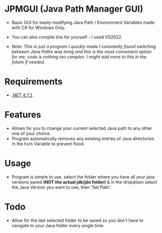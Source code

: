 # JPMGUI (Java Path Manager GUI)
- Basic GUI for easily modifying Java Path / Environment Variables made with C# for Windows Only.
- You can also compile this for yourself - I used VS2022.

- *Note: This is just a program I quickly made I constantly found switching between Java Paths was tiring and this is the most convenient option for me, code is nothing too complex. I might add more to this in the future if needed.*

# Requirements
- [.NET 4.7.2](https://dotnet.microsoft.com/en-us/download/dotnet-framework/net472).

# Features
- Allows for you to change your current selected Java path to any other one of your choice.
- Program automatically removes any existing entries of Java directories in the `Path` Variable to prevent flood.

# Usage
- Program is simple to use, select the folder where you have all your java versions saved **(NOT the actual jdk/jde folder)** & in the dropdown select the Java Version you want to use, then 'Set Path'.

# Todo
- Allow for the last selected folder to be saved so you don't have to navigate to your Java folder every single time.
